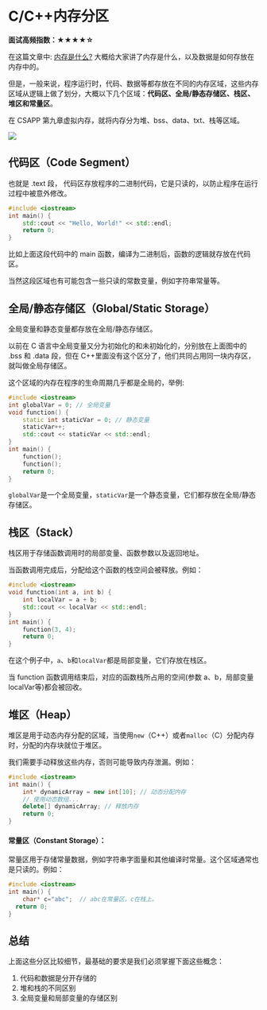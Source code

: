 #  C/C++内存分区

**面试高频指数：★★★★☆**

在这篇文章中: [内存是什么?](https://csguide.cn/cpp/memory/what_is_memory.html) 大概给大家讲了内存是什么，以及数据是如何存放在内存中的。

但是，一般来说，程序运行时，代码、数据等都存放在不同的内存区域，这些内存区域从逻辑上做了划分，大概以下几个区域：**代码区、全局/静态存储区、栈区、堆区和常量区**。

在 CSAPP 第九章虚拟内存，就将内存分为堆、bss、data、txt、栈等区域。

![](https://cdn.how2cs.cn/csguide/060037.png)

## 代码区（Code Segment）

也就是 .text 段， 代码区存放程序的二进制代码，它是只读的，以防止程序在运行过程中被意外修改。

```cpp
#include <iostream>
int main() {
    std::cout << "Hello, World!" << std::endl;
    return 0;
}
```

比如上面这段代码中的 main 函数，编译为二进制后，函数的逻辑就存放在代码区。

当然这段区域也有可能包含一些只读的常数变量，例如字符串常量等。

## 全局/静态存储区（Global/Static Storage）

全局变量和静态变量都存放在全局/静态存储区。

以前在 C 语言中全局变量又分为初始化的和未初始化的，分别放在上面图中的 .bss 和 .data 段，但在 C++里面没有这个区分了，他们共同占用同一块内存区，就叫做全局存储区。

这个区域的内存在程序的生命周期几乎都是全局的，举例:

```cpp
#include <iostream>
int globalVar = 0; // 全局变量
void function() {
    static int staticVar = 0; // 静态变量
    staticVar++;
    std::cout << staticVar << std::endl;
}
int main() {
    function();
    function();
    return 0;
}
```

`globalVar`是一个全局变量，`staticVar`是一个静态变量，它们都存放在全局/静态存储区。

## 栈区（Stack）

栈区用于存储函数调用时的局部变量、函数参数以及返回地址。

当函数调用完成后，分配给这个函数的栈空间会被释放。例如：

```cpp
#include <iostream>
void function(int a, int b) {
    int localVar = a + b;
    std::cout << localVar << std::endl;
}
int main() {
    function(3, 4);
    return 0;
}
```

在这个例子中，`a`、`b`和`localVar`都是局部变量，它们存放在栈区。

当 function 函数调用结束后，对应的函数栈所占用的空间(参数 a、b，局部变量 localVar等)都会被回收。

## 堆区（Heap）

堆区是用于动态内存分配的区域，当使用`new`（C++）或者`malloc`（C）分配内存时，分配的内存块就位于堆区。

我们需要手动释放这些内存，否则可能导致内存泄漏。例如：

```cpp
#include <iostream>
int main() {
    int* dynamicArray = new int[10]; // 动态分配内存
    // 使用动态数组...
    delete[] dynamicArray; // 释放内存
    return 0;
}
```

#### 常量区（Constant Storage）：

 常量区用于存储常量数据，例如字符串字面量和其他编译时常量。这个区域通常也是只读的。例如：
```cpp
#include <iostream>
int main() {
	char* c="abc";  // abc在常量区，c在栈上。
  return 0;
}
```

## 总结

上面这些分区比较细节，最基础的要求是我们必须掌握下面这些概念：

1. 代码和数据是分开存储的
2. 堆和栈的不同区别
3. 全局变量和局部变量的存储区别